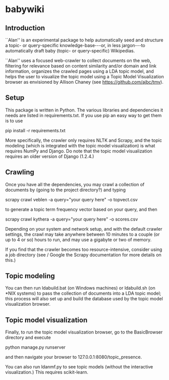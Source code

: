 # babywiki

## Introduction 
``Alan'' is an experimental package to help automatically seed and structure a topic- or query-specific knowledge-base---or, in less jargon---to automatically draft baby (topic- or query-specific) Wikipedias. 

``Alan'' uses a focused web-crawler to collect documents on the web, filtering for relevance based on content similarity and/or domain and link information, organizes the crawled pages using a LDA topic model, and helps the user to visualize the topic model using a Topic Model Visualization browser as envisioned by Allison Chaney (see https://github.com/ajbc/tmv).

## Setup 
This package is written in Python. The various libraries and dependencies it needs are listed in requirements.txt. If you use  pip an easy way to get them is to use 

pip install -r requirements.txt

More specifically, the crawler only requires NLTK and Scrapy, and the topic modeling (which is integrated with the topic model visualization) is what requires NumPy and Django. Do note that the topic model visualization requires an older version of Django (1.2.4.) 

## Crawling
Once you have all the dependencies, you may crawl a collection of documents by (going to the project directory?) and typing

scrapy crawl veblen -a query="your query here" -o topvect.csv

to generate a topic term frequency vector based on your query, and then

scrapy crawl kythera -a query="your query here" -o scores.csv

Depending on your system and network setup, and with the default crawler settings, the crawl may take anywhere between 10 minutes to a couple (or up to 4 or so) hours to run, and may use a gigabyte or two of memory. 

If you find that the crawler becomes too resource-intensive, consider using a job directory (see / Google the Scrapy documentation for more details on this.)

## Topic modeling
You can then run ldabuild.bat (on Windows machines) or ldabuild.sh (on *NIX systems) to pass the collection of documents into a LDA topic model; this process will also set up and build the database used by the topic model visualization browser. 

## Topic model visualization
Finally, to run the topic model visualization browser, go to the BasicBrowser directory and execute

python manage.py runserver

and then navigate your browser to 127.0.0.1:8080/topic\_presence.

You can also run ldanmf.py to see topic models (without the interactive visualization.) This requires scikit-learn.
